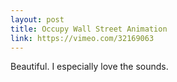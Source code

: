 ```yaml
---
layout: post
title: Occupy Wall Street Animation
link: https://vimeo.com/32169063
---
```




 

Beautiful. I especially love the sounds.
